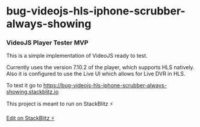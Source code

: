 # bug-videojs-hls-iphone-scrubber-always-showing

### VideoJS Player Tester MVP

This is a simple implementation of VideoJS ready to test.

Currently uses the version 7.10.2 of the player, which supports HLS natively. Also it is configured to use the Live UI which allows for Live DVR in HLS.

To test it go to https://bug-videojs-hls-iphone-scrubber-always-showing.stackblitz.io

This project is meant to run on StackBlitz ⚡️

[Edit on StackBlitz ⚡️](https://stackblitz.com/edit/bug-videojs-hls-iphone-scrubber-always-showing)
